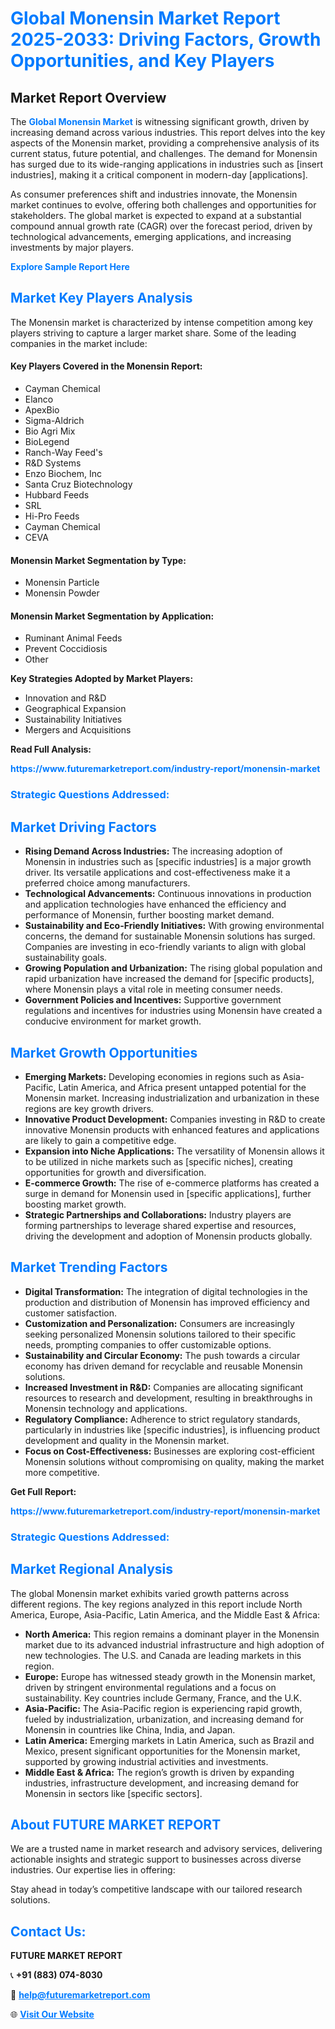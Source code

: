 <h1 style="color: #007BFF;">Global Monensin Market Report 2025-2033: Driving Factors, Growth Opportunities, and Key Players</h1>

<section id="overview">
<h2>Market Report Overview</h2>
<p>The <a href="https://www.futuremarketreport.com/industry-report/monensin-market" style="color: #007BFF; text-decoration: none;"><strong>Global Monensin Market</strong></a> is witnessing significant growth, driven by increasing demand across various industries. This report delves into the key aspects of the Monensin market, providing a comprehensive analysis of its current status, future potential, and challenges. The demand for Monensin has surged due to its wide-ranging applications in industries such as [insert industries], making it a critical component in modern-day [applications].</p>
<p>As consumer preferences shift and industries innovate, the Monensin market continues to evolve, offering both challenges and opportunities for stakeholders. The global market is expected to expand at a substantial compound annual growth rate (CAGR) over the forecast period, driven by technological advancements, emerging applications, and increasing investments by major players.</p>
</section>

<section id="overview">
<p><a href="https://www.futuremarketreport.com/request-sample/reportId=106181" style="color: #007BFF; text-decoration: none;"><strong>Explore Sample Report Here</strong></a></p>
</section>

<section id="key-players">
<h2 style="color: #007BFF;">Market Key Players Analysis</h2>
<p>The Monensin market is characterized by intense competition among key players striving to capture a larger market share. Some of the leading companies in the market include:</p>
<h4>Key Players Covered in the Monensin Report:</h4>
<ul><li>Cayman Chemical</li><li>Elanco</li><li>ApexBio</li><li>Sigma-Aldrich</li><li>Bio Agri Mix</li><li>BioLegend</li><li>Ranch-Way Feed&#039;s</li><li>R&amp;D Systems</li><li>Enzo Biochem, Inc</li><li>Santa Cruz Biotechnology</li><li>Hubbard Feeds</li><li>SRL</li><li>Hi-Pro Feeds</li><li>Cayman Chemical</li><li>CEVA</li></ul>
<h4>Monensin Market Segmentation by Type:</h4>
<ul><li>Monensin Particle</li><li>Monensin Powder</li></ul>

<h4>Monensin Market Segmentation by Application:</h4>
<ul><li>Ruminant Animal Feeds</li><li>Prevent Coccidiosis</li><li>Other</li></ul>
<p><strong>Key Strategies Adopted by Market Players:</strong></p>
<ul>
<li>Innovation and R&D</li>
<li>Geographical Expansion</li>
<li>Sustainability Initiatives</li>
<li>Mergers and Acquisitions</li>
</ul>
</section>

<section>
<p><strong>Read Full Analysis: </strong></p><a href="https://www.futuremarketreport.com/industry-report/monensin-market" style="color: #007BFF; text-decoration: none;"><strong>https://www.futuremarketreport.com/industry-report/monensin-market</strong></a>
<h3 style="color: #007BFF;">Strategic Questions Addressed:</h3>
</section>

<section id="driving-factors">
<h2 style="color: #007BFF;">Market Driving Factors</h2>
<ul>
<li><strong>Rising Demand Across Industries:</strong> The increasing adoption of Monensin in industries such as [specific industries] is a major growth driver. Its versatile applications and cost-effectiveness make it a preferred choice among manufacturers.</li>
<li><strong>Technological Advancements:</strong> Continuous innovations in production and application technologies have enhanced the efficiency and performance of Monensin, further boosting market demand.</li>
<li><strong>Sustainability and Eco-Friendly Initiatives:</strong> With growing environmental concerns, the demand for sustainable Monensin solutions has surged. Companies are investing in eco-friendly variants to align with global sustainability goals.</li>
<li><strong>Growing Population and Urbanization:</strong> The rising global population and rapid urbanization have increased the demand for [specific products], where Monensin plays a vital role in meeting consumer needs.</li>
<li><strong>Government Policies and Incentives:</strong> Supportive government regulations and incentives for industries using Monensin have created a conducive environment for market growth.</li>
</ul>
</section>

<section id="growth-opportunities">
<h2 style="color: #007BFF;">Market Growth Opportunities</h2>
<ul>
<li><strong>Emerging Markets:</strong> Developing economies in regions such as Asia-Pacific, Latin America, and Africa present untapped potential for the Monensin market. Increasing industrialization and urbanization in these regions are key growth drivers.</li>
<li><strong>Innovative Product Development:</strong> Companies investing in R&D to create innovative Monensin products with enhanced features and applications are likely to gain a competitive edge.</li>
<li><strong>Expansion into Niche Applications:</strong> The versatility of Monensin allows it to be utilized in niche markets such as [specific niches], creating opportunities for growth and diversification.</li>
<li><strong>E-commerce Growth:</strong> The rise of e-commerce platforms has created a surge in demand for Monensin used in [specific applications], further boosting market growth.</li>
<li><strong>Strategic Partnerships and Collaborations:</strong> Industry players are forming partnerships to leverage shared expertise and resources, driving the development and adoption of Monensin products globally.</li>
</ul>
</section>

<section id="trending-factors">
<h2 style="color: #007BFF;">Market Trending Factors</h2>
<ul>
<li><strong>Digital Transformation:</strong> The integration of digital technologies in the production and distribution of Monensin has improved efficiency and customer satisfaction.</li>
<li><strong>Customization and Personalization:</strong> Consumers are increasingly seeking personalized Monensin solutions tailored to their specific needs, prompting companies to offer customizable options.</li>
<li><strong>Sustainability and Circular Economy:</strong> The push towards a circular economy has driven demand for recyclable and reusable Monensin solutions.</li>
<li><strong>Increased Investment in R&D:</strong> Companies are allocating significant resources to research and development, resulting in breakthroughs in Monensin technology and applications.</li>
<li><strong>Regulatory Compliance:</strong> Adherence to strict regulatory standards, particularly in industries like [specific industries], is influencing product development and quality in the Monensin market.</li>
<li><strong>Focus on Cost-Effectiveness:</strong> Businesses are exploring cost-efficient Monensin solutions without compromising on quality, making the market more competitive.</li>
</ul>
</section>

<section>
<p><strong>Get Full Report: </strong></p><a href="https://www.futuremarketreport.com/industry-report/monensin-market" style="color: #007BFF; text-decoration: none;"><strong>https://www.futuremarketreport.com/industry-report/monensin-market</strong></a>
<h3 style="color: #007BFF;">Strategic Questions Addressed:</h3>
</section>


<section id="regional-analysis">
<h2 style="color: #007BFF;">Market Regional Analysis</h2>
<p>The global Monensin market exhibits varied growth patterns across different regions. The key regions analyzed in this report include North America, Europe, Asia-Pacific, Latin America, and the Middle East & Africa:</p>
<ul>
<li><strong>North America:</strong> This region remains a dominant player in the Monensin market due to its advanced industrial infrastructure and high adoption of new technologies. The U.S. and Canada are leading markets in this region.</li>
<li><strong>Europe:</strong> Europe has witnessed steady growth in the Monensin market, driven by stringent environmental regulations and a focus on sustainability. Key countries include Germany, France, and the U.K.</li>
<li><strong>Asia-Pacific:</strong> The Asia-Pacific region is experiencing rapid growth, fueled by industrialization, urbanization, and increasing demand for Monensin in countries like China, India, and Japan.</li>
<li><strong>Latin America:</strong> Emerging markets in Latin America, such as Brazil and Mexico, present significant opportunities for the Monensin market, supported by growing industrial activities and investments.</li>
<li><strong>Middle East & Africa:</strong> The region’s growth is driven by expanding industries, infrastructure development, and increasing demand for Monensin in sectors like [specific sectors].</li>
</ul>
</section>

<footer>
<h2 style="color: #007BFF;">About FUTURE MARKET REPORT</h2>
<p>We are a trusted name in market research and advisory services, delivering actionable insights and strategic support to businesses across diverse industries. Our expertise lies in offering:</p>

<p>Stay ahead in today’s competitive landscape with our tailored research solutions.</p>

<h2 style="color: #007BFF;">Contact Us:</h2>
<p><strong>FUTURE MARKET REPORT</strong></p>
<p>📞 <strong>+91 (883) 074-8030</strong></p>
<p>📧 <strong><a href="mailto:help@futuremarketreport.com" style="color: #007BFF;">help@futuremarketreport.com</a></strong></p>
<p>🌐 <strong><a href="https://www.futuremarketreport.com/" style="color: #007BFF;">Visit Our Website</a></strong></p>
</footer>